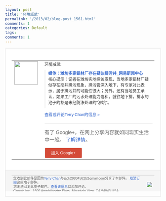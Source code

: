 ```yaml
---
layout: post
title: '环境威武'
permalink: '/2013/02/blog-post_1561.html'
comments: 1
categories: Default
tags: 
comments: 1
---
```

<!-- X-Notifications: 1:14abd9beb0000000 -->

<div style="border:solid 1px #dfdfdf;color:#686868;font:13px Arial"><div style="background-color:#fff;padding:20px;"><table cellpadding="0" cellspacing="0"><tr><td style="padding-right:15px;vertical-align:top"><a href="https://plus.google.com/_/notifications/emlink?emr=14900066512970582018&amp;emid=CKDdzaHiw7UCFWlUcgodw0YAAA&amp;path=%2F108643996575278738906&amp;dt=1361324851558&amp;uob=8"><img height="75" src="https://lh3.googleusercontent.com/-KKRGTyJ5Bl0/AAAAAAAAAAI/AAAAAAAAtnY/R4QEWIp3Ur0/s75-c-k-a/photo.jpg" style="border:solid 1px #cccccc;" width="75"/></a></td><td style="width:578px;color:#333;font:13px Arial;vertical-align:top"><div style="padding-bottom:10px">环境威武</div><div style="margin-bottom:10px;padding-left:10px; border-left:2px solid #EAEAEA"><span style="margin-right:5px"><a href="http://news.163.com/13/0219/16/8O3DEOJ80001124J.html" style="color:#3366CC;text-decoration:none"><span style="font-weight:bold">媒体：潍坊多家铝材厂存在疑似排污井_网易<wbr/>新闻中心</span></a><div style="padding-bottom:10px">核心提示：记者在潍坊实地探访发现，当地多<wbr/>家铝材厂疑似存在挖井排污现象，排污管深入<wbr/>地下，有专家对此表示，属于排污井的可能性<wbr/>很大；另外，还有当地员工承认，如果工厂的<wbr/>污水处理能力饱和，就往地下排，排水的池子<wbr/>的都是未经防渗处理的"渗坑"。</div></span></div><a href="https://plus.google.com/_/notifications/emlink?emr=14900066512970582018&amp;emid=CKDdzaHiw7UCFWlUcgodw0YAAA&amp;path=%2F108643996575278738906%2Fposts%2FU6pL93zmfo4%3Fgpinv%3DAMIXal-nwMURMjdY921TCJKco7EesUCjvlZ9SxaePCZuR-Y2v61mlKMfx6hpf2iu4tLQKKDAB1w4226NX9T3bm1iFRTHaKWzTbeSoWCJRWqzKxP_G7vo8Z0&amp;dt=1361324851558&amp;uob=8" style="color:#3366CC;text-decoration:none">查看或评论Terry Chan的信息 »</a><div style="margin-top:20px;border-top:solid 1px #dfdfdf"><div style="padding:15px 0;color:#686868;font:16px Arial">有了 Google+，在网上分享内容就如同现实生活中一般。 <a href="http://www.google.com/+/learnmore/" style="color:#3366CC;text-decoration:none">了解详情</a>。</div><a href="https://plus.google.com/_/notifications/emlink?emr=14900066512970582018&amp;emid=CKDdzaHiw7UCFWlUcgodw0YAAA&amp;path=%2F%3Fgpinv%3DAMIXal-nwMURMjdY921TCJKco7EesUCjvlZ9SxaePCZuR-Y2v61mlKMfx6hpf2iu4tLQKKDAB1w4226NX9T3bm1iFRTHaKWzTbeSoWCJRWqzKxP_G7vo8Z0&amp;dt=1361324851558&amp;uob=8" style="padding:1px 20px;min-width:54px;display:inline-block; background-color:#d44b38;text-align:center; font:13px Arial; border-radius:3px;color:#fff;border:solid 1px #dfdfdf; white-space:nowrap;text-decoration:none;height:30px;line-height:30px">加入 Google+</a></div></td></tr></table></div><div style="border-top:solid 1px #dfdfdf;padding:0 20px; background-color:#f5f5f5"><table cellpadding="0" cellspacing="0" style="height:50px"><tbody><tr><td style="vertical-align:middle;width:100%; color:#636363;font:11px Arial; line-height:120%">您收到此邮件是因为<a href="https://plus.google.com/_/notifications/emlink?emr=14900066512970582018&amp;emid=CKDdzaHiw7UCFWlUcgodw0YAAA&amp;path=%2F108643996575278738906%3Fgpinv%3DAMIXal-nwMURMjdY921TCJKco7EesUCjvlZ9SxaePCZuR-Y2v61mlKMfx6hpf2iu4tLQKKDAB1w4226NX9T3bm1iFRTHaKWzTbeSoWCJRWqzKxP_G7vo8Z0&amp;dt=1361324851558&amp;uob=8" style="color:#3366CC;text-decoration:none">Terry Chan</a>与jack29834582t@gmail.com分享了本邮件。 <a href="https://plus.google.com/_/notifications/emlink?emr=14900066512970582018&amp;emid=CKDdzaHiw7UCFWlUcgodw0YAAA&amp;path=%2F_%2Fnonplus%2Femailsettings%3Fgpinv%3DAMIXal-nwMURMjdY921TCJKco7EesUCjvlZ9SxaePCZuR-Y2v61mlKMfx6hpf2iu4tLQKKDAB1w4226NX9T3bm1iFRTHaKWzTbeSoWCJRWqzKxP_G7vo8Z0%26est%3DADH5u8Uxd_l0OB95yARlAjKW_2eI0OWKjMO0fnlTGCFFDOn-nhCtg716CqqdEy-kJ20zh0W-28nRm3IM5V8ULa8Z1fQHsH1EY54K6d9Gn9B3knxdRICwRr1Q5a6CML1d531BLP2eNsGgCWEex3tuZoYASD05dJ0KFg&amp;dt=1361324851558&amp;uob=8" style="color:#3366CC;text-decoration:none">取消订阅</a>这些电子邮件。<br/>您无法回复此电子邮件。<a href="https://plus.google.com/_/notifications/emlink?emr=14900066512970582018&amp;emid=CKDdzaHiw7UCFWlUcgodw0YAAA&amp;path=%2F108643996575278738906%2Fposts%2FU6pL93zmfo4%3Fgpinv%3DAMIXal-nwMURMjdY921TCJKco7EesUCjvlZ9SxaePCZuR-Y2v61mlKMfx6hpf2iu4tLQKKDAB1w4226NX9T3bm1iFRTHaKWzTbeSoWCJRWqzKxP_G7vo8Z0&amp;dt=1361324851558&amp;uob=8" style="color:#3366CC;text-decoration:none">查看该信息</a>以添加评论。<br/>Google Inc., 1600 Amphitheatre Pkwy, Mountain View, CA 94043 USA<br/></td><td><img src="https://ssl.gstatic.com/s2/oz/images/notifications/logo/google-plus-6617a72bb36cc548861652780c9e6ff1.png"/></td></tr></tbody></table></div></div>